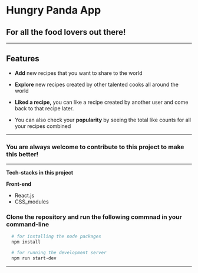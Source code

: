 # Hungry Panda App

## **For all the food lovers out there!**

---

## **Features**

- **Add** new recipes that you want to share to the world

- **Explore** new recipes created by other talented cooks all around the world

- **Liked a recipe,** you can like a recipe created by another user and come back to that recipe later.

- You can also check your **popularity** by seeing the total like counts for all your recipes combined

---

### **You are always welcome to contribute to this project to make this better!**

---

**Tech-stacks in this project**

**Front-end**

- React.js
- CSS_modules

### Clone the repository and run the following commnad in your **command-line**

```bash
  # for installing the node packages
  npm install

  # for running the development server
  npm run start-dev
```

---

